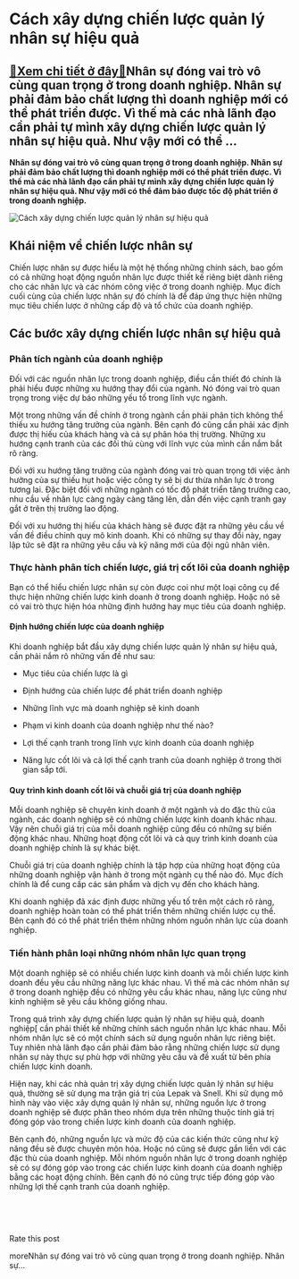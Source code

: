 Cách xây dựng chiến lược quản lý nhân sự hiệu quả
=================================================

[:gift:Xem chi tiết ở đây:gift:](https://hddtvn.com/cach-xay-dung-chien-luoc-quan-ly-nhan-su-hieu-qua/)Nhân sự đóng vai trò vô cùng quan trọng ở trong doanh nghiệp. Nhân sự phải đảm bảo chất lượng thì doanh nghiệp mới có thể phát triển được. Vì thế mà các nhà lãnh đạo cần phải tự mình xây dựng chiến lược quản lý nhân sự hiệu quả. Như vậy mới có thể …
---------------------------------------------------------------------------------------------------------------------------------------------------------------------------------------------------------------------------------------------------------

**Nhân sự đóng vai trò vô cùng quan trọng ở trong doanh nghiệp. Nhân sự phải đảm bảo chất lượng thì doanh nghiệp mới có thể phát triển được. Vì thế mà các nhà lãnh đạo cần phải tự mình xây dựng chiến lược quản lý nhân sự hiệu quả. Như vậy mới có thể đảm bảo được tốc độ phát triển ở trong doanh nghiệp.**


![Cách xây dựng chiến lược quản lý nhân sự hiệu quả](https://hddtvn.com/wp-content/uploads/2021/01/building-strong-team-wooden-blocks-with-people-icon-blue-pink-background-human-resources-management-concept_52701-47-1.jpg)


Khái niệm về chiến lược nhân sự
-------------------------------


Chiến lược nhân sự được hiểu là một hệ thống những chính sách, bao gồm có cả những hoạt động nguồn nhân lực được thiết kế riêng biệt dành riêng cho các nhân lực và các nhóm công việc ở trong doanh nghiệp. Mục đích cuối cùng của chiến lược nhân sự đó chính là để đáp ứng thực hiện những mục tiêu chiến lược ở những cấp độ và tổ chức của doanh nghiệp.


Các bước xây dựng chiến lược nhân sự hiệu quả
---------------------------------------------


### Phân tích ngành của doanh nghiệp


Đối với các nguồn nhân lực trong doanh nghiệp, điều cần thiết đó chính là phải hiểu được những xu hướng thay đổi của ngành. Nó đóng vai trò quan trọng trong việc dự báo những yếu tố trong lĩnh vực ngành.


Một trong những vấn đề chính ở trong ngành cần phải phân tích không thể thiếu xu hướng tăng trưởng của ngành. Bên cạnh đó cũng cần phải xác định được thị hiếu của khách hàng và cả sự phân hóa thị trường. Những xu hướng cạnh tranh của các đối thủ cùng với lĩnh vực của mình cần nắm bắt rõ ràng.


Đối với xu hướng tăng trưởng của ngành đóng vai trò quan trọng tới việc ảnh hưởng của sự thiếu hụt hoặc việc công ty sẽ bị dư thừa nhân lực ở trong tương lai. Đặc biệt đối với những ngành có tốc độ phát triển tăng trưởng cao, nhu cầu về nhân lực càng ngày càng tăng lên, dẫn đến việc cạnh tranh gay gắt ở trên thị trường lao động.


Đối với xu hướng thị hiếu của khách hàng sẽ được đặt ra những yêu cầu về vấn đề điều chỉnh quy mô kinh doanh. Khi có những sự thay đổi này, ngay lập tức sẽ đặt ra những yêu cầu và kỹ năng mới của đội ngũ nhân viên.


### Thực hành phân tích chiến lược, giá trị cốt lõi của doanh nghiệp


Bạn có thể hiểu chiến lược nhân sự còn được coi như một loại công cụ để thực hiện những chiến lược kinh doanh ở trong doanh nghiệp. Hoặc nó sẽ có vai trò thực hiện hóa những định hướng hay mục tiêu của doanh nghiệp.


#### Định hướng chiến lược của doanh nghiệp


Khi doanh nghiệp bắt đầu xây dựng chiến lược quản lý nhân sự hiệu quả, cần phải nắm rõ những vấn đề như sau:




* Mục tiêu của chiến lược là gì

* Định hướng của chiến lược để phát triển doanh nghiệp

* Những lĩnh vực mà doanh nghiệp sẽ kinh doanh

* Phạm vi kinh doanh của doanh nghiệp như thế nào?

* Lợi thế cạnh tranh trong lĩnh vực kinh doanh của doanh nghiệp

* Năng lực cốt lõi và cả lợi thế cạnh tranh của doanh nghiệp ở trong thời gian sắp tới.



#### Quy trình kinh doanh cốt lõi và chuỗi giá trị của doanh nghiệp


Mỗi doanh nghiệp sẽ chuyên kinh doanh ở một ngành và do đặc thù của ngành, các doanh nghiệp sẽ có những chiến lược kinh doanh khác nhau. Vậy nên chuỗi giá trị của mỗi doanh nghiệp cũng đều có những sự biến động khác nhau. Những hoạt động cốt lõi và cả quy trình kinh doanh của doanh nghiệp chính là sự khác biệt.


Chuỗi giá trị của doanh nghiệp chính là tập hợp của những hoạt động của những doanh nghiệp vận hành ở trong một ngành cụ thể nào đó. Mục đích chính là để cung cấp các sản phẩm và dịch vụ đến cho khách hàng.


Khi doanh nghiệp đã xác định được những yếu tố trên một cách rõ ràng, doanh nghiệp hoàn toàn có thể phát triển thêm những chiến lược cụ thể. Bên cạnh đó có thể phát triển thêm những nhóm nguồn nhân lực của doanh nghiệp.


### Tiến hành phân loại những nhóm nhân lực quan trọng


Một doanh nghiệp sẽ có nhiều chiến lược kinh doanh và mỗi chiến lược kinh doanh đều yêu cầu những năng lực khác nhau. Vì thế mà các nhóm nhân sự ở trong doanh nghiệp đều có những yêu cầu khác nhau, năng lực cũng như kinh nghiệm sẽ yêu cầu không giống nhau.


Trong quá trình xây dựng chiến lược quản lý nhân sự hiệu quả, doanh nghiệp[ cần phải thiết kế những chính sách nguồn nhân lực khác nhau. Mỗi nhóm nhân lực sẽ có một chính sách sử dụng nguồn nhân lực riêng biệt. Tuy nhiên nhà lãnh đạo cần phải đảm bảo rằng những chiến lược sử dụng nhân sự này thực sự phù hợp với những yêu cầu và đề xuất từ bên phía chiến lược kinh doanh.


Hiện nay, khi các nhà quản trị xây dựng chiến lược quản lý nhân sự hiệu quả, thường sẽ sử dụng ma trận giá trị của Lepak và Snell. Khi sử dụng mô hình này vào việc xây dựng quản lý nhân sự, những nguồn lực ở trong doanh nghiệp sẽ được phân theo nhóm dựa trên những thuộc tính giá trị đóng góp vào trong chiến lược kinh doanh của doanh nghiệp.


Bên cạnh đó, những nguồn lực và mức độ của các kiến thức cũng như kỹ năng đều sẽ được chuyên môn hóa. Hoặc nó cũng sẽ được gắn liền với các đặc thù của doanh nghiệp. Mỗi nhóm nguồn nhân lực ở trong doanh nghiệp sẽ có sự đóng góp vào trong các chiến lược kinh doanh của doanh nghiệp bằng các hoạt động chính. Bên cạnh đó nó cũng trực tiếp đóng góp vào những lợi thế cạnh tranh của doanh nghiệp.


 


 








































Rate this post


moreNhân sự đóng vai trò vô cùng quan trọng ở trong doanh nghiệp. Nhân sự…

